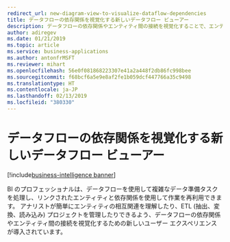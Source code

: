```yaml
---
redirect_url: new-diagram-view-to-visualize-dataflow-dependencies
title: データフローの依存関係を視覚化する新しいデータフロー ビューアー
description: データフローの依存関係やエンティティ間の接続を視覚化することで、エンティティの相互関連の理解や、ETL (抽出、変換、読み込み) プロジェクトの管理が容易になります。
author: adiregev
ms.date: 01/21/2019
ms.topic: article
ms.service: business-applications
ms.author: antonfrMSFT
ms.reviewer: mihart
ms.openlocfilehash: 56e0f081868223307e41a2a448f2db86fc998bee
ms.sourcegitcommit: f68bcf6a5e9e8af2fe1b059dcf447766a35c9498
ms.translationtype: HT
ms.contentlocale: ja-JP
ms.lasthandoff: 02/13/2019
ms.locfileid: "380330"
---
```

# <a name="new-dataflow-viewer-to-visualize-dataflow-dependencies"></a>データフローの依存関係を視覚化する新しいデータフロー ビューアー

[!include[business-intelligence banner](../../../includes/business-intelligence.md)]

BI のプロフェッショナルは、データフローを使用して複雑なデータ準備タスクを処理し、リンクされたエンティティと依存関係を使用して作業を再利用できます。 アナリストが簡単にエンティティの相互関連を理解したり、ETL (抽出、変換、読み込み) プロジェクトを管理したりできるよう、データフローの依存関係やエンティティ間の接続を視覚化するための新しいユーザー エクスペリエンスが導入されています。
